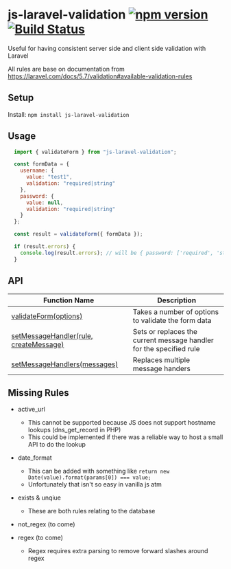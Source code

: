# js-laravel-validation [![npm version](https://badge.fury.io/js/js-laravel-validation.svg)](https://badge.fury.io/js/js-laravel-validation) [![Build Status](https://travis-ci.org/nik-m2/js-laravel-validation.svg?branch=master)](https://travis-ci.org/nik-m2/js-laravel-validation)

Useful for having consistent server side and client side validation with Laravel

All rules are base on documentation from https://laravel.com/docs/5.7/validation#available-validation-rules

## Setup

Install: `npm install js-laravel-validation`

## Usage

```javascript
  import { validateForm } from "js-laravel-validation";

  const formData = {
    username: {
      value: "test1",
      validation: "required|string"
    },
    password: {
      value: null,
      validation: "required|string"
    }
  };

  const result = validateForm({ formData });

  if (result.errors) {
    console.log(result.errors); // will be { password: ['required', 'string'] }
  }

```

## API

| Function Name  | Description |
| ------------- | ------------- |
| [validateForm(options)](https://github.com/nik-m2/js-laravel-validation/blob/master/docs/validateForm.md)  | Takes a number of options to validate the form data  |
| [setMessageHandler(rule, createMessage)](https://github.com/nik-m2/js-laravel-validation/blob/master/docs/setMessageHandler.md)  | Sets or replaces the current message handler for the specified rule |
| [setMessageHandlers(messages)](https://github.com/nik-m2/js-laravel-validation/blob/master/docs/setMessageHandlers.md)  | Replaces multiple message handers  |

## Missing Rules
- active_url 
  - This cannot be supported because JS does not support hostname lookups (dns_get_record in PHP)
  - This could be implemented if there was a reliable way to host a small API to do the lookup
- date_format
  - This can be added with something like `return new Date(value).format(params[0]) === value;`
  - Unfortunately that isn't so easy in vanilla js atm
- exists & unqiue
   - These are both rules relating to the database

- not_regex (to come)
- regex (to come)
  - Regex requires extra parsing to remove forward slashes around regex
 
